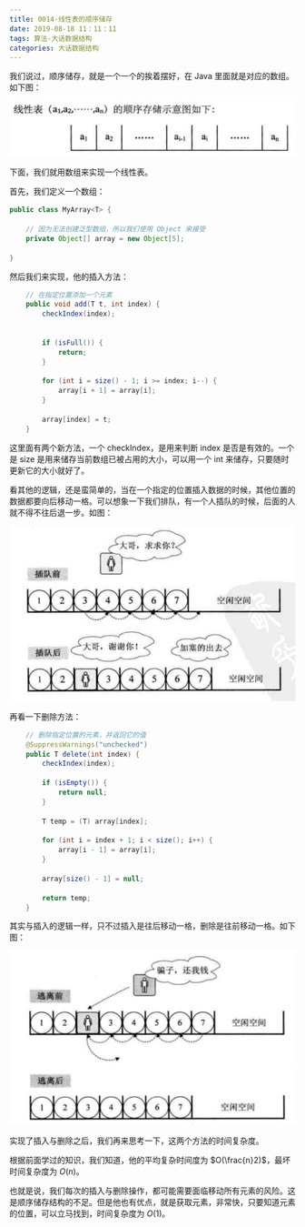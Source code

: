 ```yaml
---
title: 0014-线性表的顺序储存
date: 2019-08-18 11：11：11
tags: 算法-大话数据结构
categories: 大话数据结构
---
```


我们说过，顺序储存，就是一个一个的挨着摆好，在 Java 里面就是对应的数组。如下图：

![](https://github.com/aprz512/pic4aprz512/blob/master/Blog/%E7%AE%97%E6%B3%95/%E5%A4%A7%E8%AF%9D%E6%95%B0%E6%8D%AE%E7%BB%93%E6%9E%84/3-4-2.png?raw=true)

下面，我们就用数组来实现一个线性表。

首先，我们定义一个数组：

```java
public class MyArray<T> {

    // 因为无法创建泛型数组，所以我们使用 Object 来接受
    private Object[] array = new Object[5];
    
}
```



然后我们来实现，他的插入方法：

```java
    // 在指定位置添加一个元素
    public void add(T t, int index) {
        checkIndex(index);


        if (isFull()) {
            return;
        }

        for (int i = size() - 1; i >= index; i--) {
            array[i + 1] = array[i];
        }

        array[index] = t;
    }
```

这里面有两个新方法，一个 checkIndex，是用来判断 index 是否是有效的。一个是 size 是用来储存当前数组已被占用的大小，可以用一个 int 来储存，只要随时更新它的大小就好了。

看其他的逻辑，还是蛮简单的，当在一个指定的位置插入数据的时候，其他位置的数据都要向后移动一格。可以想象一下我们排队，有一个人插队的时候，后面的人就不得不往后退一步。如图：

![](https://github.com/aprz512/pic4aprz512/blob/master/Blog/%E7%AE%97%E6%B3%95/%E5%A4%A7%E8%AF%9D%E6%95%B0%E6%8D%AE%E7%BB%93%E6%9E%84/3-5-1.png?raw=true)

再看一下删除方法：

```java
    // 删除指定位置的元素，并返回它的值
    @SuppressWarnings("unchecked")
    public T delete(int index) {
        checkIndex(index);

        if (isEmpty()) {
            return null;
        }

        T temp = (T) array[index];

        for (int i = index + 1; i < size(); i++) {
            array[i - 1] = array[i];
        }

        array[size() - 1] = null;

        return temp;
    }
```

其实与插入的逻辑一样，只不过插入是往后移动一格，删除是往前移动一格。如下图：

![](https://github.com/aprz512/pic4aprz512/blob/master/Blog/%E7%AE%97%E6%B3%95/%E5%A4%A7%E8%AF%9D%E6%95%B0%E6%8D%AE%E7%BB%93%E6%9E%84/3-5-2.png?raw=true)



实现了插入与删除之后，我们再来思考一下，这两个方法的时间复杂度。

根据前面学过的知识，我们知道，他的平均复杂时间度为 $O(\frac{n}2)$，最坏时间复杂度为  $O(n)$。

也就是说，我们每次的插入与删除操作，都可能需要面临移动所有元素的风险。这是顺序储存结构的不足。但是他也有优点，就是获取元素，非常快，只要知道元素的位置，可以立马找到，时间复杂度为  $O(1)$。


